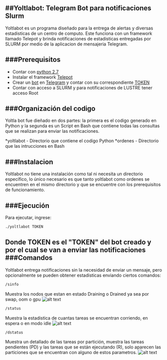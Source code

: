 ##Yoltlabot: Telegram Bot para notificaciones Slurm
---
Yoltlabot es un programa diseñado para la entrega de alertas y diversas estadisticas de un centro de computo. Este funciona con un framework llamado Telepot y brinda notificaciones de estadisticas entregadas por SLURM por medio de la aplicacion de mensajeria Telegram.

###Prerequisitos
---
* Contar con [python 2.7](https://www.python.org/)
* Instalar el framework [Telepot](https://github.com/nickoala/telepot)
* Crear un [bot](https://core.telegram.org/bots) en [Telegram](https://telegram.org/) y contar con su correspondiente [TOKEN](https://core.telegram.org/bots)
* Contar con acceso a SLURM y para notificaciones de LUSTRE tener acceso Root

###Organización del codigo
---
Yoltla bot fue dieñado en dos partes: la primera es el codigo generado en Python y la segunda es un Script en Bash que contiene todas las consultas que se realizan para enviar las notificaciones.

*yoltlabot - Directorio que contiene el codigo Python
*ordenes - Directorio que las intrucciones en Bash

###Instalacion
---
Yoltlabot no tiene una instalación como tal ni necesita un directorio específico, lo único necesario es que tanto yoltlabot como ordenes se encuentren en el mismo directorio y que se encuentre con los prerequisitos de funcionamiento.

###Ejecución
---
Para ejecutar, ingrese:
```bash
./yoltlabot TOKEN
```
Donde **TOKEN** es el "TOKEN" del bot creado y por el cual se van a enviar las notificaciones
###Comandos
---
Yoltlabot entrega notificaciones sin la necesidad de enviar un mensaje, pero opcionalmente se pueden obtener estadisticas enviando ciertos comandos:

```bash
/sinfo
```
Muestra los nodos que estan en estado Draining o Drained ya sea por swap, oom o gpu
![alt text](img/sinfo.png "/sinfo")
```bash
/status
```
Muestra la estadistica de cuantas tareas se encuentran corriendo, en espera o en modo idle
![alt text](img/status.png "/status")
```bash
/dstatus
```
Muestra un detallado de las tareas por partición, muestra las tareas pendientes (PD) y las tareas que se están ejecutando (R), solo aparecen las particiones que se encuentran con alguno de estos parametros.
![alt text](img/dstatus.png "/dstatus")
